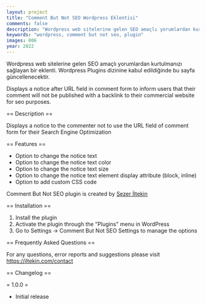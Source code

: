 ```yaml
---
layout: project
title: "Comment But Not SEO Wordpress Eklentisi"
comments: false
description: "Wordpress web sitelerine gelen SEO amaçlı yorumlardan kurtulmanızı sağlayan bir eklenti."
keywords: "wordpress, comment but not seo, plugin"
images: 006
year: 2022
---
```


Wordpress web sitelerine gelen SEO amaçlı yorumlardan kurtulmanızı sağlayan bir eklenti.
Wordpress Plugins dizinine kabul edildiğinde bu sayfa güncellenecektir.

Displays a notice after URL field in comment form to inform users that their comment will not be published with a backlink to their commercial website for seo purposes.

== Description ==

Displays a notice to the commenter not to use the URL field of comment form for their Search Engine Optimization

== Features ==

* Option to change the notice text
* Option to change the notice text color
* Option to change the notice text size
* Option to change the notice text element display attribute (block, inline)
* Option to add custom CSS code

Comment But Not SEO plugin is created by [Sezer İltekin](https://iltekin.com)

== Installation ==

1. Install the plugin
2. Activate the plugin through the "Plugins" menu in WordPress
3. Go to Settings -> Comment But Not SEO Settings to manage the options

== Frequently Asked Questions ==

For any questions, error reports and suggestions please visit https://iltekin.com/contact

== Changelog ==

= 1.0.0 =
* Initial release